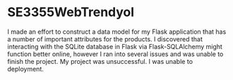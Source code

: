 # SE3355WebTrendyol

I made an effort to construct a data model for my Flask application that has a number of important attributes for the products. I discovered that interacting with the SQLite database in Flask via Flask-SQLAlchemy might function better online, however I ran into several issues and was unable to finish the project. My project was unsuccessful. I was unable to deployment.
